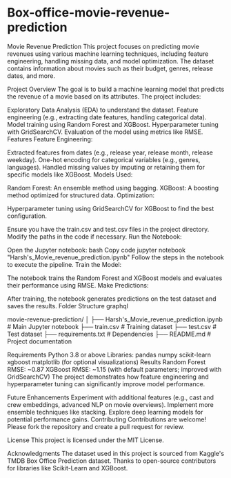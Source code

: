 # Box-office-movie-revenue-prediction

Movie Revenue Prediction
This project focuses on predicting movie revenues using various machine learning techniques, including feature engineering, handling missing data, and model optimization. The dataset contains information about movies such as their budget, genres, release dates, and more.

Project Overview
The goal is to build a machine learning model that predicts the revenue of a movie based on its attributes. The project includes:

Exploratory Data Analysis (EDA) to understand the dataset.
Feature engineering (e.g., extracting date features, handling categorical data).
Model training using Random Forest and XGBoost.
Hyperparameter tuning with GridSearchCV.
Evaluation of the model using metrics like RMSE.
Features
Feature Engineering:

Extracted features from dates (e.g., release year, release month, release weekday).
One-hot encoding for categorical variables (e.g., genres, languages).
Handled missing values by imputing or retaining them for specific models like XGBoost.
Models Used:

Random Forest: An ensemble method using bagging.
XGBoost: A boosting method optimized for structured data.
Optimization:

Hyperparameter tuning using GridSearchCV for XGBoost to find the best configuration.

Ensure you have the train.csv and test.csv files in the project directory.
Modify the paths in the code if necessary.
Run the Notebook:

Open the Jupyter notebook:
bash
Copy code
jupyter notebook "Harsh's_Movie_revenue_prediction.ipynb"
Follow the steps in the notebook to execute the pipeline.
Train the Model:

The notebook trains the Random Forest and XGBoost models and evaluates their performance using RMSE.
Make Predictions:

After training, the notebook generates predictions on the test dataset and saves the results.
Folder Structure
graphql


movie-revenue-prediction/
│
├── Harsh's_Movie_revenue_prediction.ipynb  # Main Jupyter notebook
├── train.csv                               # Training dataset
├── test.csv                                # Test dataset
├── requirements.txt                        # Dependencies
├── README.md                               # Project documentation

Requirements
Python 3.8 or above
Libraries:
pandas
numpy
scikit-learn
xgboost
matplotlib (for optional visualizations)
Results
Random Forest RMSE: ~0.87
XGBoost RMSE: ~1.15 (with default parameters; improved with GridSearchCV)
The project demonstrates how feature engineering and hyperparameter tuning can significantly improve model performance.

Future Enhancements
Experiment with additional features (e.g., cast and crew embeddings, advanced NLP on movie overviews).
Implement more ensemble techniques like stacking.
Explore deep learning models for potential performance gains.
Contributing
Contributions are welcome! Please fork the repository and create a pull request for review.

License
This project is licensed under the MIT License.

Acknowledgments
The dataset used in this project is sourced from Kaggle's TMDB Box Office Prediction dataset.
Thanks to open-source contributors for libraries like Scikit-Learn and XGBoost.